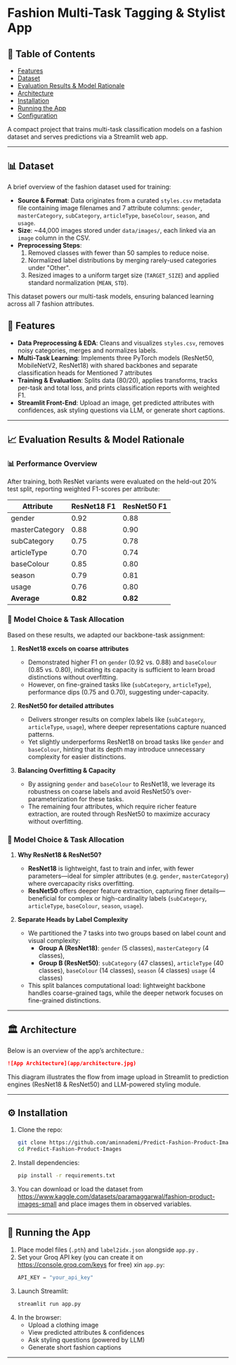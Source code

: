 # Fashion Multi-Task Tagging & Stylist App

## 📖 Table of Contents

- [Features](#-features)
- [Dataset](#-dataset)
- [Evaluation Results & Model Rationale](#-evaluation-results--model-rationale)
- [Architecture](#-architecture)
- [Installation](#-installation)
- [Running the App](#-running-the-app)
- [Configuration](#-configuration)

A compact project that trains multi-task classification models on a fashion dataset and serves predictions via a Streamlit web app.

---

## 📊 Dataset

A brief overview of the fashion dataset used for training:

- **Source & Format**: Data originates from a curated `styles.csv` metadata file containing image filenames and 7 attribute columns: `gender`, `masterCategory`, `subCategory`, `articleType`, `baseColour`, `season`, and `usage`.
- **Size**: \~44,000 images stored under `data/images/`, each linked via an `image` column in the CSV.
- **Preprocessing Steps**:
  1. Removed classes with fewer than 50 samples to reduce noise.
  2. Normalized label distributions by merging rarely-used categories under "Other".
  3. Resized images to a uniform target size (`TARGET_SIZE`) and applied standard normalization (`MEAN`, `STD`).

This dataset powers our multi-task models, ensuring balanced learning across all 7 fashion attributes.

## 🚀 Features

- **Data Preprocessing & EDA**: Cleans and visualizes `styles.csv`, removes noisy categories, merges and normalizes labels.
- **Multi-Task Learning**: Implements three PyTorch models (ResNet50, MobileNetV2, ResNet18) with shared backbones and separate classification heads for Mentioned 7 attributes
- **Training & Evaluation**: Splits data (80/20), applies transforms, tracks per-task and total loss, and prints classification reports with weighted F1.
- **Streamlit Front-End**: Upload an image, get predicted attributes with confidences, ask styling questions via LLM, or generate short captions.

---
## 📈 Evaluation Results & Model Rationale

### 📊 Performance Overview

After training, both ResNet variants were evaluated on the held-out 20% test split, reporting weighted F1-scores per attribute:

| Attribute      | ResNet18 F1 | ResNet50 F1 |
| -------------- | ----------- | ----------- |
| gender         | 0.92        | 0.88        |
| masterCategory | 0.88        | 0.90        |
| subCategory    | 0.75        | 0.78        |
| articleType    | 0.70        | 0.74        |
| baseColour     | 0.85        | 0.80        |
| season         | 0.79        | 0.81        |
| usage          | 0.76        | 0.80        |
| **Average**    | **0.82**    | **0.82**    |

### 🧠 Model Choice & Task Allocation

Based on these results, we adapted our backbone-task assignment:

1. **ResNet18 excels on coarse attributes**

   - Demonstrated higher F1 on `gender` (0.92 vs. 0.88) and `baseColour` (0.85 vs. 0.80), indicating its capacity is sufficient to learn broad distinctions without overfitting.
   - However, on fine-grained tasks like (`subCategory`, `articleType`), performance dips (0.75 and 0.70), suggesting under-capacity.

2. **ResNet50 for detailed attributes**

   - Delivers stronger results on complex labels like (`subCategory`, `articleType`, `usage`), where deeper representations capture nuanced patterns.
   - Yet slightly underperforms ResNet18 on broad tasks like `gender` and `baseColour`, hinting that its depth may introduce unnecessary complexity for easier distinctions.

3. **Balancing Overfitting & Capacity**

   - By assigning `gender` and `baseColour` to ResNet18, we leverage its robustness on coarse labels and avoid ResNet50’s over-parameterization for these tasks.
   - The remaining four attributes, which require richer feature extraction, are routed through ResNet50 to maximize accuracy without overfitting.

### 🧠 Model Choice & Task Allocation

1. **Why ResNet18 & ResNet50?**

   - **ResNet18** is lightweight, fast to train and infer, with fewer parameters—ideal for simpler attributes (e.g. `gender`, `masterCategory`) where overcapacity risks overfitting.
   - **ResNet50** offers deeper feature extraction, capturing finer details—beneficial for complex or high-cardinality labels (`subCategory`, `articleType`, `baseColour`, `season`, `usage`).

2. **Separate Heads by Label Complexity**

   - We partitioned the 7 tasks into two groups based on label count and visual complexity:
     - **Group A (ResNet18)**: `gender` (5 classes), `masterCategory` (4 classes),
     - **Group B (ResNet50)**: `subCategory` (47 classes), `articleType` (40 classes), `baseColour` (14 classes), `season` (4 classes) `usage` (4 classes)
   - This split balances computational load: lightweight backbone handles coarse-grained tags, while the deeper network focuses on fine-grained distinctions.

---

## 🏛️ Architecture

Below is an overview of the app’s architecture.:

```markdown
![App Architecture](app/architecture.jpg)
```

This diagram illustrates the flow from image upload in Streamlit to prediction engines (ResNet18 & ResNet50) and LLM-powered styling module.

---

## ⚙️ Installation

1. Clone the repo:
   ```bash
   git clone https://github.com/aminnademi/Predict-Fashion-Product-Images.git
   cd Predict-Fashion-Product-Images
   ```
2. Install dependencies:
   ```bash
   pip install -r requirements.txt
   ```
3. You can download or load the dataset from  https://www.kaggle.com/datasets/paramaggarwal/fashion-product-images-small and place images them in observed variables.

---

## 🚀 Running the App

1. Place model files (`.pth`) and `label2idx.json` alongside `app.py` .
2. Set your Groq API key (you can create it on https://console.groq.com/keys for free) xin `app.py`:
   ```python
   API_KEY = "your_api_key"
   ```
3. Launch Streamlit:
   ```bash
   streamlit run app.py
   ```
4. In the browser:
   - Upload a clothing image
   - View predicted attributes & confidences
   - Ask styling questions (powered by LLM)
   - Generate short fashion captions

---